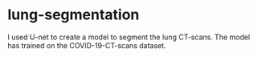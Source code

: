 # lung-segmentation
I used U-net to create a model to segment the lung CT-scans. The model has trained on the COVID-19-CT-scans dataset. 
